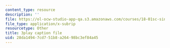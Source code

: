 ```yaml
---
content_type: resource
description: ''
file: https://ol-ocw-studio-app-qa.s3.amazonaws.com/courses/18-01sc-single-variable-calculus-fall-2010/28da14947cd751b8a26498bc3ef84a45_YN7k_bXXggY.vtt
file_type: application/x-subrip
resourcetype: Other
title: 3play caption file
uid: 28da1494-7cd7-51b8-a264-98bc3ef84a45
---
```

